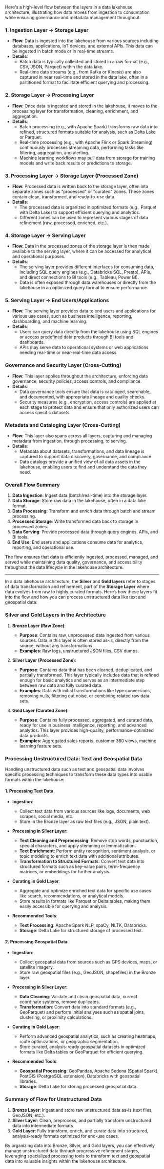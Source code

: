 Here's a high-level flow between the layers in a data lakehouse architecture, illustrating how data moves from ingestion to consumption while ensuring governance and metadata management throughout:

### 1. **Ingestion Layer → Storage Layer**

- **Flow**: Data is ingested into the lakehouse from various sources including databases, applications, IoT devices, and external APIs. This data can be ingested in batch mode or in real-time streams.
- **Details**:
  - Batch data is typically collected and stored in a raw format (e.g., CSV, JSON, Parquet) within the data lake.
  - Real-time data streams (e.g., from Kafka or Kinesis) are also captured in near real-time and stored in the data lake, often in a partitioned format to facilitate efficient querying and processing.

### 2. **Storage Layer → Processing Layer**

- **Flow**: Once data is ingested and stored in the lakehouse, it moves to the processing layer for transformation, cleaning, enrichment, and aggregation.
- **Details**:
  - Batch processing (e.g., with Apache Spark) transforms raw data into refined, structured formats suitable for analysis, such as Delta Lake or Parquet.
  - Real-time processing (e.g., with Apache Flink or Spark Streaming) continuously processes streaming data, performing tasks like filtering, aggregation, and alerting.
  - Machine learning workflows may pull data from storage for training models and write back results or predictions to storage.

### 3. **Processing Layer → Storage Layer (Processed Zone)**

- **Flow**: Processed data is written back to the storage layer, often into separate zones such as "processed" or "curated" zones. These zones contain clean, transformed, and ready-to-use data.
- **Details**:
  - The processed data is organized in optimized formats (e.g., Parquet with Delta Lake) to support efficient querying and analytics.
  - Different zones can be used to represent various stages of data refinement (raw, processed, enriched, etc.).

### 4. **Storage Layer → Serving Layer**

- **Flow**: Data in the processed zones of the storage layer is then made available to the serving layer, where it can be accessed for analytical and operational purposes.
- **Details**:
  - The serving layer provides different interfaces for consuming data, including SQL query engines (e.g., Databricks SQL, Presto), APIs, and direct connections to BI tools (e.g., Tableau, Power BI).
  - Data is often exposed through data warehouses or directly from the lakehouse in an optimized query format to ensure performance.

### 5. **Serving Layer → End Users/Applications**

- **Flow**: The serving layer provides data to end users and applications for various use cases, such as business intelligence, reporting, dashboarding, and machine learning.
- **Details**:
  - Users can query data directly from the lakehouse using SQL engines or access predefined data products through BI tools and dashboards.
  - APIs may serve data to operational systems or web applications needing real-time or near-real-time data access.

### **Governance and Security Layer (Cross-Cutting)**

- **Flow**: This layer applies throughout the architecture, enforcing data governance, security policies, access controls, and compliance.
- **Details**:
  - Data governance tools ensure that data is cataloged, searchable, and documented, with appropriate lineage and quality checks.
  - Security measures (e.g., encryption, access controls) are applied at each stage to protect data and ensure that only authorized users can access specific datasets.

### **Metadata and Cataloging Layer (Cross-Cutting)**

- **Flow**: This layer also spans across all layers, capturing and managing metadata from ingestion, through processing, to serving.
- **Details**:
  - Metadata about datasets, transformations, and data lineage is captured to support data discovery, governance, and compliance.
  - Data catalogs provide a unified view of all data assets in the lakehouse, enabling users to find and understand the data they need.

### **Overall Flow Summary**

1. **Data Ingestion**: Ingest data (batch/real-time) into the storage layer.
2. **Data Storage**: Store raw data in the lakehouse, often in a data lake format.
3. **Data Processing**: Transform and enrich data through batch and stream processing.
4. **Processed Storage**: Write transformed data back to storage in processed zones.
5. **Data Serving**: Provide processed data through query engines, APIs, and BI tools.
6. **End Use**: End users and applications consume data for analytics, reporting, and operational use.

The flow ensures that data is efficiently ingested, processed, managed, and served while maintaining data quality, governance, and accessibility throughout the data lifecycle in the lakehouse architecture.


-----------------------

In a data lakehouse architecture, the **Silver** and **Gold layers** refer to stages of data transformation and refinement, part of the **Storage Layer** where data evolves from raw to highly curated formats. Here’s how these layers fit into the flow and how you can process unstructured data like text and geospatial data:

### Silver and Gold Layers in the Architecture

1. **Bronze Layer (Raw Zone)**:
   - **Purpose**: Contains raw, unprocessed data ingested from various sources. Data in this layer is often stored as-is, directly from the source, without any transformations.
   - **Examples**: Raw logs, unstructured JSON files, CSV dumps.

2. **Silver Layer (Processed Zone)**:
   - **Purpose**: Contains data that has been cleaned, deduplicated, and partially transformed. This layer typically includes data that is refined enough for basic analytics and serves as an intermediate step between raw data and fully curated data.
   - **Examples**: Data with initial transformations like type conversions, removing nulls, filtering out noise, or combining related raw data sets.

3. **Gold Layer (Curated Zone)**:
   - **Purpose**: Contains fully processed, aggregated, and curated data, ready for use in business intelligence, reporting, and advanced analytics. This layer provides high-quality, performance-optimized data products.
   - **Examples**: Aggregated sales reports, customer 360 views, machine learning feature sets.

### Processing Unstructured Data: Text and Geospatial Data

Handling unstructured data such as text and geospatial data involves specific processing techniques to transform these data types into usable formats within the lakehouse:

#### 1. **Processing Text Data**

- **Ingestion**: 
  - Collect text data from various sources like logs, documents, web scrapes, social media, etc.
  - Store in the Bronze layer as raw text files (e.g., JSON, plain text).

- **Processing in Silver Layer**:
  - **Text Cleaning and Preprocessing**: Remove stop words, punctuation, special characters, and apply stemming or lemmatization.
  - **Text Enrichment**: Perform entity recognition, sentiment analysis, or topic modeling to enrich text data with additional attributes.
  - **Transformation to Structured Formats**: Convert text data into structured formats such as key-value pairs, term-frequency matrices, or embeddings for further analysis.

- **Curating in Gold Layer**:
  - Aggregate and optimize enriched text data for specific use cases like search, recommendations, or analytical models.
  - Store results in formats like Parquet or Delta tables, making them easily accessible for querying and analysis.

- **Recommended Tools**:
  - **Text Processing**: Apache Spark NLP, spaCy, NLTK, Databricks.
  - **Storage**: Delta Lake for structured storage of processed text.

#### 2. **Processing Geospatial Data**

- **Ingestion**:
  - Collect geospatial data from sources such as GPS devices, maps, or satellite imagery.
  - Store raw geospatial files (e.g., GeoJSON, shapefiles) in the Bronze layer.

- **Processing in Silver Layer**:
  - **Data Cleaning**: Validate and clean geospatial data, correct coordinate systems, remove duplicates.
  - **Transformation**: Convert data into standard formats (e.g., GeoParquet) and perform initial analyses such as spatial joins, clustering, or proximity calculations.

- **Curating in Gold Layer**:
  - Perform advanced geospatial analytics, such as creating heatmaps, route optimizations, or geographic segmentation.
  - Store curated, analysis-ready geospatial datasets in optimized formats like Delta tables or GeoParquet for efficient querying.

- **Recommended Tools**:
  - **Geospatial Processing**: GeoPandas, Apache Sedona (Spatial Spark), PostGIS (PostgreSQL extension), Databricks with geospatial libraries.
  - **Storage**: Delta Lake for storing processed geospatial data.

### Summary of Flow for Unstructured Data

1. **Bronze Layer**: Ingest and store raw unstructured data as-is (text files, GeoJSON, etc.).
2. **Silver Layer**: Clean, preprocess, and partially transform unstructured data into intermediate formats.
3. **Gold Layer**: Fully transform, enrich, and curate data into structured, analysis-ready formats optimized for end-use cases.

By organizing data into Bronze, Silver, and Gold layers, you can effectively manage unstructured data through progressive refinement stages, leveraging specialized processing tools to transform text and geospatial data into valuable insights within the lakehouse architecture.

